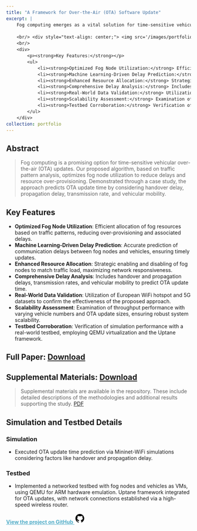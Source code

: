```yaml
---
title: "A Framework for Over-the-Air (OTA) Software Update"
excerpt: |
    Fog computing emerges as a vital solution for time-sensitive vehicular over-the-air (OTA) updates, offering enhanced network durability and lower communication delays compared to the cloud. Our algorithm optimizes fog node resources, reducing OTA update times and improving network efficiency. The application of machine learning for communication delay prediction and the strategic enabling and disabling of fog nodes based on traffic load underscore the system's innovative approach to OTA updates.
    
    <br/> <div style="text-align: center;"> <img src='/images/portfolio/IntegrationMiddleware.png' alt='System Integration Middleware' style='width: 400px; display: inline-block;'> </div>
    <br/>
    <div>
        <p><strong>Key Features:</strong></p>
        <ul>
            <li><strong>Optimized Fog Node Utilization:</strong> Efficient allocation of fog resources based on traffic patterns, reducing over-provisioning and associated delays.</li>
            <li><strong>Machine Learning-Driven Delay Prediction:</strong> Accurate prediction of communication delays between fog nodes and vehicles, ensuring timely updates.</li>
            <li><strong>Enhanced Resource Allocation:</strong> Strategic enabling and disabling of fog nodes to match traffic load, maximizing network responsiveness.</li>
            <li><strong>Comprehensive Delay Analysis:</strong> Includes handover and propagation delays, transmission rates, and vehicular mobility to predict OTA update time.</li>
            <li><strong>Real-World Data Validation:</strong> Utilization of European WiFi hotspot and 5G datasets to confirm the effectiveness of the proposed approach.</li>
            <li><strong>Scalability Assessment:</strong> Examination of throughput performance with varying vehicle numbers and OTA update sizes, ensuring robust system scalability.</li>
            <li><strong>Testbed Corroboration:</strong> Verification of simulation performance with a real-world testbed, employing QEMU virtualization and the Uptane framework.</li>
        </ul>     
    </div>
collection: portfolio
---
```


## Abstract
> Fog computing is a promising option for time-sensitive vehicular over-the-air (OTA) updates. Our proposed algorithm, based on traffic pattern analysis, optimizes fog node utilization to reduce delays and resource over-provisioning. Demonstrated through a case study, the approach predicts OTA update time by considering handover delay, propagation delay, transmission rate, and vehicular mobility.

## Key Features
- **Optimized Fog Node Utilization**: Efficient allocation of fog resources based on traffic patterns, reducing over-provisioning and associated delays.
- **Machine Learning-Driven Delay Prediction**: Accurate prediction of communication delays between fog nodes and vehicles, ensuring timely updates.
- **Enhanced Resource Allocation**: Strategic enabling and disabling of fog nodes to match traffic load, maximizing network responsiveness.
- **Comprehensive Delay Analysis**: Includes handover and propagation delays, transmission rates, and vehicular mobility to predict OTA update time.
- **Real-World Data Validation**: Utilization of European WiFi hotspot and 5G datasets to confirm the effectiveness of the proposed approach.
- **Scalability Assessment**: Examination of throughput performance with varying vehicle numbers and OTA update sizes, ensuring robust system scalability.
- **Testbed Corroboration**: Verification of simulation performance with a real-world testbed, employing QEMU virtualization and the Uptane framework.

## Full Paper: [Download](https://ieeexplore.ieee.org/abstract/document/9496152)

## Supplemental Materials: [Download](https://github.com/mdalmaruf/OTA-Update/blob/c480ca2d180b516a0f7261070bd52e4454c469dc/Faster%20Fog%20Computing%20OTA%20Update-Transfer%20Learning%20Approach%20(Supplemental%20Materials).pdf)

> Supplemental materials are available in the repository. These include detailed descriptions of the methodologies and additional results supporting the study. [PDF](https://github.com/mdalmaruf/OTA-Update/blob/c480ca2d180b516a0f7261070bd52e4454c469dc/Faster%20Fog%20Computing%20OTA%20Update-Transfer%20Learning%20Approach%20(Supplemental%20Materials).pdf)

## Simulation and Testbed Details

### Simulation
- Executed OTA update time prediction via Mininet-WiFi simulations considering factors like handover and propagation delay.

### Testbed
- Implemented a networked testbed with fog nodes and vehicles as VMs, using QEMU for ARM hardware emulation. Uptane framework integrated for OTA updates, with network connections established via a high-speed wireless router.

<a href="https://github.com/mdalmaruf/OTA-Update" style="color:#52adc8;"><strong>View the project on GitHub ![GitHub](/images/icons8-github-30.png)</strong></a>
